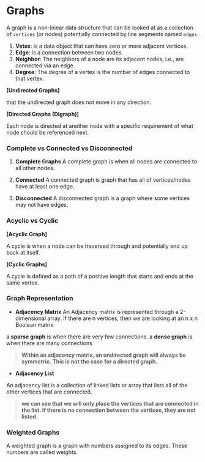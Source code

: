 # Graphs

A graph is a non-linear data structure that can be looked at as a collection of `vertices` (or nodes) potentially connected by line segments named `edges`.

1. **Vetex**: is a data object that can have zero or more adjacent vertices.
2. **Edge**: is a connection between two nodes.
3. **Neighbor**: The neighbors of a node are its adjacent nodes, i.e., are connected via an edge.
4. **Degree**: The degree of a vertex is the number of edges connected to that vertex.

**[Undirected Graphs]**

that the undirected graph does not move in any direction.

**[Directed Graphs (Digraph)]**

Each node is directed at another node with a specific requirement of what node should be referenced next.

### Complete vs Connected vs Disconnected

1. **Complete Graphs**
   A complete graph is when all nodes are connected to all other nodes.

2. **Connected**
   A connected graph is graph that has all of vertices/nodes have at least one edge.

3. **Disconnected**
   A disconnected graph is a graph where some vertices may not have edges.

### Acyclic vs Cyclic

**[Acyclic Graph]**

A cycle is when a node can be traversed through and potentially end up back at itself.

**[Cyclic Graphs]**

A cycle is defined as a path of a positive length that starts and ends at the same vertex.

### Graph Representation

- **Adjacency Matrix**
  An Adjacency matrix is represented through a 2-dimensional array. If there are n vertices, then we are looking at an n x n Boolean matrix



a **sparse graph** is when there are very few connections. a **dense graph** is when there are many connections

> **Within an adjacency matrix, an undirected graph will always be symmetric. This is not the case for a directed graph.**

- **Adjacency List**

An adjacency list is a collection of linked lists or array that lists all of the other vertices that are connected.



> **we can see that we will only place the vertices that are connected in the list. If there is no connection between the vertices, they are not listed.**

### Weighted Graphs

A weighted graph is a graph with numbers assigned to its edges. These numbers are called weights.